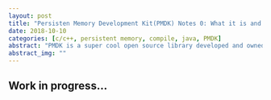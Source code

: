```yaml
---
layout: post
title: "Persisten Memory Development Kit(PMDK) Notes 0: What it is and Quick Examples"
date: 2018-10-10
categories: [c/c++, persistent memory, compile, java, PMDK]
abstract: "PMDK is a super cool open source library developed and owned by intel. This lib is used to help users to implement applications on persistent memory just like using normal memory. Which is to say, basically, when we want to manage memory, we allocate a chunk, and use pointers to indicate where data is to build a logical image and do read and write, and that is exactly how to use persistent memory by this PMDK lib. There is a new pointer, persistent_ptr<type>, and it just can be used like a char*, super cool!"
abstract_img: ""
---
```

## Work in progress...